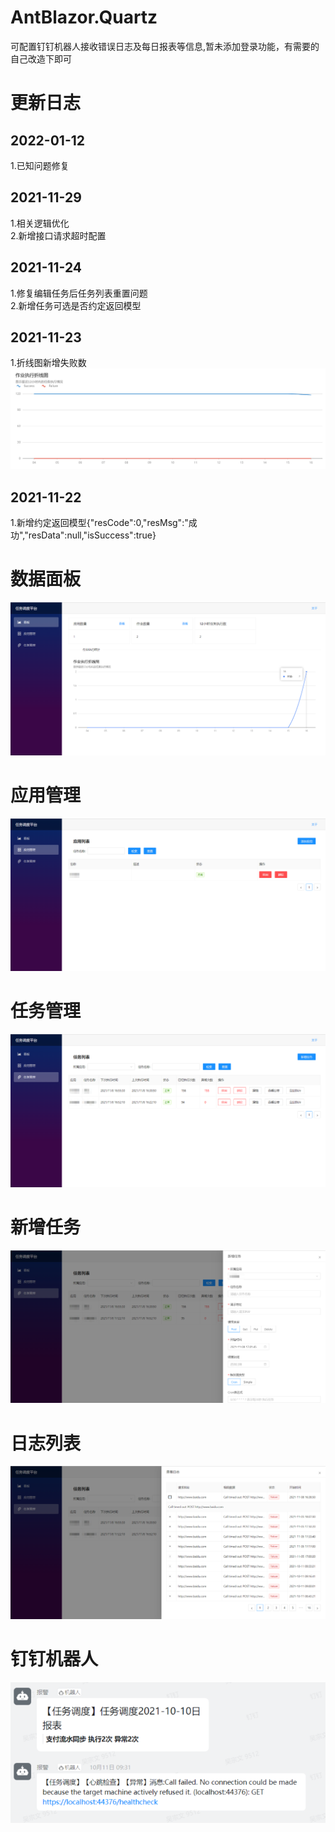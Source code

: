 # AntBlazor.Quartz
可配置钉钉机器人接收错误日志及每日报表等信息,暂未添加登录功能，有需要的自己改造下即可
# 更新日志
## 2022-01-12
1.已知问题修复 
## 2021-11-29
1.相关逻辑优化  
2.新增接口请求超时配置
## 2021-11-24
1.修复编辑任务后任务列表重置问题  
2.新增任务可选是否约定返回模型
## 2021-11-23
1.折线图新增失败数
![折线图新增失败数](https://github.com/wuzongwen/picturehost/blob/main/Blazor.Quartz/20211123171627.png)
## 2021-11-22
1.新增约定返回模型{"resCode":0,"resMsg":"成功","resData":null,"isSuccess":true}
# 数据面板
![数据面板](https://github.com/wuzongwen/picturehost/blob/main/Blazor.Quartz/20211108164543.png)
# 应用管理
![应用管理](https://github.com/wuzongwen/picturehost/blob/main/Blazor.Quartz/20211108164350.png)
# 任务管理
![任务管理](https://github.com/wuzongwen/picturehost/blob/main/Blazor.Quartz/20211108164428.png)
# 新增任务
![新增任务](https://github.com/wuzongwen/picturehost/blob/main/Blazor.Quartz/20211108170156.png)
# 日志列表
![日志列表](https://github.com/wuzongwen/picturehost/blob/main/Blazor.Quartz/20211108165511.png)
# 钉钉机器人
![钉钉机器人](https://github.com/wuzongwen/picturehost/blob/main/Blazor.Quartz/20211108170354.png)
